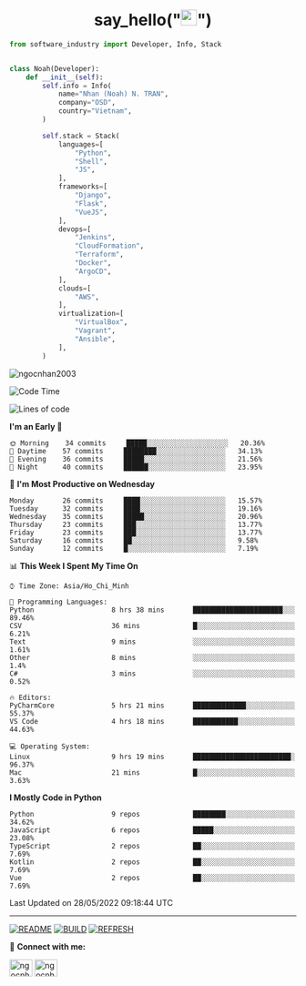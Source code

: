 <h1 align="center">say_hello("<img src="https://media.giphy.com/media/hvRJCLFzcasrR4ia7z/giphy.gif" width="28">")</h1>

```python
from software_industry import Developer, Info, Stack


class Noah(Developer):
    def __init__(self):
        self.info = Info(
            name="Nhan (Noah) N. TRAN",
            company="OSD",
            country="Vietnam",
        )

        self.stack = Stack(
            languages=[
                "Python",
                "Shell",
                "JS",
            ],
            frameworks=[
                "Django",
                "Flask",
                "VueJS",
            ],
            devops=[
                "Jenkins",
                "CloudFormation",
                "Terraform",
                "Docker",
                "ArgoCD",
            ],
            clouds=[
                "AWS",
            ],
            virtualization=[
                "VirtualBox",
                "Vagrant",
                "Ansible",
            ],
        )
```
<img src="https://komarev.com/ghpvc/?username=ngocnhan2003&label=Profile%20views&color=0e75b6&style=flat" alt="ngocnhan2003" /> 

<!--START_SECTION:waka-->
![Code Time](http://img.shields.io/badge/Code%20Time-315%20hrs%2020%20mins-blue)

![Lines of code](https://img.shields.io/badge/From%20Hello%20World%20I%27ve%20Written-18%20Thousand%20lines%20of%20code-blue)

**I'm an Early 🐤** 

```text
🌞 Morning    34 commits     █████░░░░░░░░░░░░░░░░░░░░   20.36% 
🌆 Daytime    57 commits     ████████░░░░░░░░░░░░░░░░░   34.13% 
🌃 Evening    36 commits     █████░░░░░░░░░░░░░░░░░░░░   21.56% 
🌙 Night      40 commits     ██████░░░░░░░░░░░░░░░░░░░   23.95%

```
📅 **I'm Most Productive on Wednesday** 

```text
Monday       26 commits     ████░░░░░░░░░░░░░░░░░░░░░   15.57% 
Tuesday      32 commits     ████░░░░░░░░░░░░░░░░░░░░░   19.16% 
Wednesday    35 commits     █████░░░░░░░░░░░░░░░░░░░░   20.96% 
Thursday     23 commits     ███░░░░░░░░░░░░░░░░░░░░░░   13.77% 
Friday       23 commits     ███░░░░░░░░░░░░░░░░░░░░░░   13.77% 
Saturday     16 commits     ██░░░░░░░░░░░░░░░░░░░░░░░   9.58% 
Sunday       12 commits     █░░░░░░░░░░░░░░░░░░░░░░░░   7.19%

```


📊 **This Week I Spent My Time On** 

```text
⌚︎ Time Zone: Asia/Ho_Chi_Minh

💬 Programming Languages: 
Python                   8 hrs 38 mins       ██████████████████████░░░   89.46% 
CSV                      36 mins             █░░░░░░░░░░░░░░░░░░░░░░░░   6.21% 
Text                     9 mins              ░░░░░░░░░░░░░░░░░░░░░░░░░   1.61% 
Other                    8 mins              ░░░░░░░░░░░░░░░░░░░░░░░░░   1.4% 
C#                       3 mins              ░░░░░░░░░░░░░░░░░░░░░░░░░   0.52%

🔥 Editors: 
PyCharmCore              5 hrs 21 mins       █████████████░░░░░░░░░░░░   55.37% 
VS Code                  4 hrs 18 mins       ███████████░░░░░░░░░░░░░░   44.63%

💻 Operating System: 
Linux                    9 hrs 19 mins       ████████████████████████░   96.37% 
Mac                      21 mins             █░░░░░░░░░░░░░░░░░░░░░░░░   3.63%

```

**I Mostly Code in Python** 

```text
Python                   9 repos             ████████░░░░░░░░░░░░░░░░░   34.62% 
JavaScript               6 repos             █████░░░░░░░░░░░░░░░░░░░░   23.08% 
TypeScript               2 repos             ██░░░░░░░░░░░░░░░░░░░░░░░   7.69% 
Kotlin                   2 repos             ██░░░░░░░░░░░░░░░░░░░░░░░   7.69% 
Vue                      2 repos             ██░░░░░░░░░░░░░░░░░░░░░░░   7.69%

```



 Last Updated on 28/05/2022 09:18:44 UTC
<!--END_SECTION:waka-->

<hr>

[![README](https://github.com/ngocnhan2003/ngocnhan2003/actions/workflows/000_readme.yml/badge.svg)](https://github.com/ngocnhan2003/ngocnhan2003/actions/workflows/000_readme.yml)
[![BUILD](https://github.com/ngocnhan2003/ngocnhan2003/actions/workflows/001_build.yml/badge.svg)](https://github.com/ngocnhan2003/ngocnhan2003/actions/workflows/001_build.yml)
[![REFRESH](https://github.com/ngocnhan2003/ngocnhan2003/actions/workflows/002_refresh.yml/badge.svg)](https://github.com/ngocnhan2003/ngocnhan2003/actions/workflows/002_refresh.yml)

🔗 **Connect with me:**

<a href="https://linkedin.com/in/ngocnhan2003" target="blank"><img align="center" src="https://raw.githubusercontent.com/rahuldkjain/github-profile-readme-generator/master/src/images/icons/Social/linked-in-alt.svg" alt="ngocnhan2003" height="30" width="40" /></a>
<a href="https://instagram.com/ngocnhan2003" target="blank"><img align="center" src="https://raw.githubusercontent.com/rahuldkjain/github-profile-readme-generator/master/src/images/icons/Social/instagram.svg" alt="ngocnhan2003" height="30" width="40" /></a>
